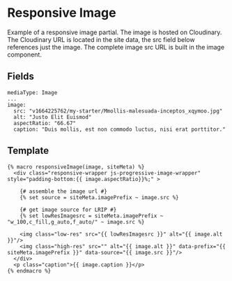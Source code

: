 # Responsive Image

Example of a responsive image partial. The image is hosted on Cloudinary. The Cloudinary URL is located in the site data, the src field below references just the image. The complete image src URL is built in the image component.

## Fields
```
mediaType: Image
...
image:
  src: "v1664225762/my-starter/Mmollis-malesuada-inceptos_xqymoo.jpg"
  alt: "Justo Elit Euismod"
  aspectRatio: "66.67"
  caption: "Duis mollis, est non commodo luctus, nisi erat porttitor."
```

## Template
```
{% macro responsiveImage(image, siteMeta) %}
  <div class="responsive-wrapper js-progressive-image-wrapper" style="padding-bottom:{{ image.aspectRatio}}%;" >

    {# assemble the image url #}
    {% set source = siteMeta.imagePrefix ~ image.src %}

    {# get image source for LRIP #}
    {% set lowResImagesrc = siteMeta.imagePrefix ~ "w_100,c_fill,g_auto,f_auto/" ~ image.src %}

    <img class="low-res" src="{{ lowResImagesrc }}" alt="{{ image.alt }}"/>
    <img class="high-res" src="" alt="{{ image.alt }}" data-prefix="{{ siteMeta.imagePrefix }}" data-source="{{ image.src }}"/>
  </div>
  <p class="caption">{{ image.caption }}</p>
{% endmacro %}
```
